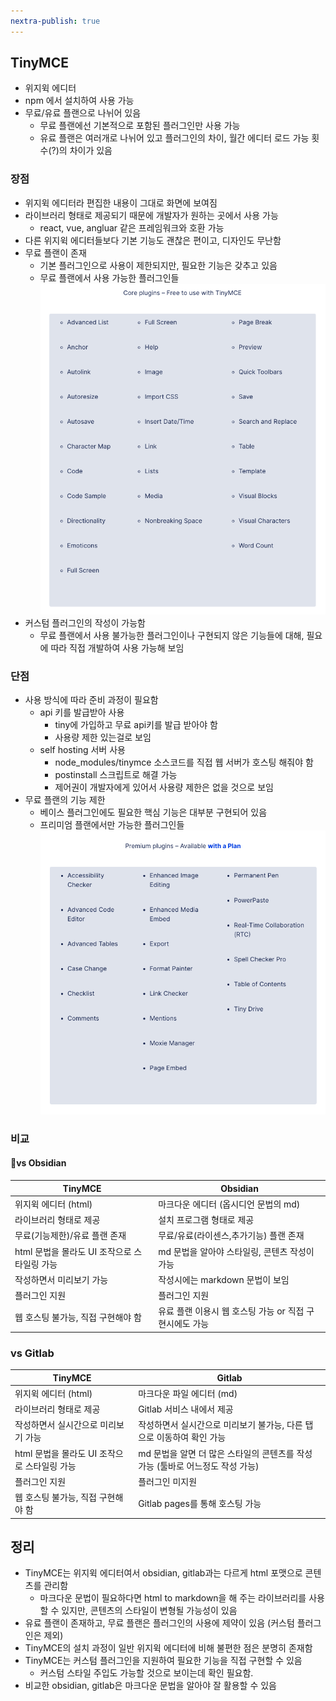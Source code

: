 ```yaml
---
nextra-publish: true
---
```



## TinyMCE
- 위지윅 에디터
- npm 에서 설치하여 사용 가능
- 무료/유료 플랜으로 나뉘어 있음
    - 무료 플랜에선 기본적으로 포함된 플러그인만 사용 가능
    - 유료 플랜은 여러개로 나뉘어 있고 플러그인의 차이, 월간 에디터 로드 가능 횟수(?)의 차이가 있음

### 장점
- 위지윅 에디터라 편집한 내용이 그대로 화면에 보여짐
- 라이브러리 형태로 제공되기 때문에 개발자가 원하는 곳에서 사용 가능
    - react, vue, angluar 같은 프레임워크와 호환 가능
- 다른 위지윅 에디터들보다 기본 기능도 괜찮은 편이고, 디자인도 무난함
- 무료 플랜이 존재
    - 기본 플러그인으로 사용이 제한되지만, 필요한 기능은 갖추고 있음
    - 무료 플랜에서 사용 가능한 플러그인들![스크린샷 2023-12-07 오후 12.05.45.png](/스크린샷_2023-12-07_오후_12.05.45.png)
- 커스텀 플러그인의 작성이 가능함
    - 무료 플랜에서 사용 불가능한 플러그인이나 구현되지 않은 기능들에 대해, 필요에 따라 직접 개발하여 사용 가능해 보임

### 단점
- 사용 방식에 따라 준비 과정이 필요함
    - api 키를 발급받아 사용
        - tiny에 가입하고 무료 api키를 발급 받아야 함
        - 사용량 제한 있는걸로 보임
    - self hosting 서버 사용
        - node_modules/tinymce 소스코드를 직접 웹 서버가 호스팅 해줘야 함
        - postinstall 스크립트로 해결 가능
        - 제어권이 개발자에게 있어서 사용량 제한은 없을 것으로 보임
- 무료 플랜의 기능 제한
    - 베이스 플러그인에도 필요한 핵심 기능은 대부분 구현되어 있음
    - 프리미엄 플랜에서만 가능한 플러그인들![스크린샷 2023-12-07 오전 11.45.51.png](/스크린샷_2023-12-07_오전_11.45.51.png)

### 비교
#### vs Obsidian

| TinyMCE                                      | Obsidian                                      |
| -------------------------------------------- | --------------------------------------------- |
| 위지윅 에디터 (html)                         | 마크다운 에디터 (옵시디언 문법의 md)          |
| 라이브러리 형태로 제공                       | 설치 프로그램 형태로 제공                     |
| 무료(기능제한)/유료 플랜 존재                | 무료/유료(라이센스,추가기능) 플랜 존재        |
| html 문법을 몰라도 UI 조작으로 스타일링 가능 | md 문법을 알아야 스타일링, 콘텐츠 작성이 가능 |
| 작성하면서 미리보기 가능                     | 작성시에는 markdown 문법이 보임               |
| 플러그인 지원                                | 플러그인 지원                                 |
| 웹 호스팅 불가능, 직접 구현해야 함           | 유료 플랜 이용시 웹 호스팅 가능 or 직접 구현시에도 가능                                              |

### vs Gitlab

| TinyMCE                                      | Gitlab                                                                         |
| -------------------------------------------- | ------------------------------------------------------------------------------ |
| 위지윅 에디터 (html)                         | 마크다운 파일 에디터 (md)                                                      |
| 라이브러리 형태로 제공                       | Gitlab 서비스 내에서 제공                                                      |
| 작성하면서 실시간으로 미리보기 가능          | 작성하면서 실시간으로 미리보기 불가능, 다른 탭으로 이동하여 확인 가능          |
| html 문법을 몰라도 UI 조작으로 스타일링 가능 | md 문법을 알면 더 많은 스타일의 콘텐츠를 작성 가능 (툴바로 어느정도 작성 가능) |
| 플러그인 지원                                | 플러그인 미지원                                                                |
| 웹 호스팅 불가능, 직접 구현해야 함           | Gitlab pages를 통해 호스팅 가능                                                                               |

## 정리

- TinyMCE는 위지윅 에디터여서 obsidian, gitlab과는 다르게 html 포맷으로 콘텐츠를 관리함
    - 마크다운 문법이 필요하다면 html to markdown을 해 주는 라이브러리를 사용 할 수 있지만, 콘텐츠의 스타일이 변형될 가능성이 있음
- 유료 플랜이 존재하고, 무료 플랜은 플러그인의 사용에 제약이 있음 (커스텀 플러그인은 제외)
- TinyMCE의 설치 과정이 일반 위지윅 에디터에 비해 불편한 점은 분명히 존재함
- TinyMCE는 커스텀 플러그인을 지원하여 필요한 기능을 직접 구현할 수 있음
    - 커스텀 스타일 주입도 가능할 것으로 보이는데 확인 필요함.
- 비교한 obsidian, gitlab은 마크다운 문법을 알아야 잘 활용할 수 있음